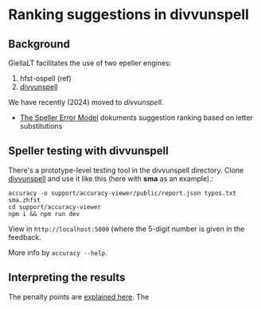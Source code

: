 
Ranking suggestions in divvunspell
==================================

## Background

GiellaLT facilitates the use of two epeller engines:

1. hfst-ospell (ref)
2. [divvunspell](https://github.com/divvun/divvunspell)

We have recently (2024) moved to *divvunspell*. 

- [The Speller Error Model](../TheSpellerErrorModel.html) dokuments suggestion ranking based on letter substitutions

## Speller testing with divvunspell

There's a prototype-level testing tool in the divvunspell directory.
Clone [divvunspell](https://github.com/divvun/divvunspell) and use it like this (here with **sma** as an example).:

```
accuracy -o support/accuracy-viewer/public/report.json typos.txt sma.zhfst
cd support/accuracy-viewer
npm i && npm run dev
```

View in `http://localhost:5000` (where the 5-digit number is given in the feedback.

More info by `accuracy --help`.


## Interpreting the results

The penalty points are [explained here](../TheSpellerErrorModel.md). The 
